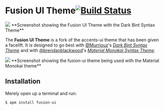 # Fusion UI Theme[![Build Status](https://travis-ci.org/fusion809/fusion-ui.svg?branch=master)](https://travis-ci.org/fusion809/fusion-ui)
<img src="https://raw.githubusercontent.com/fusion809/fusion-ui/master/screenshots/screenshot-dark-bint.png">
  <caption>**Screenshot showing the Fusion UI Theme with the Dark Bint Syntax Theme**</caption>
</img>

The **Fusion UI Theme** is a fork of the accents-ui theme that has been given a facelift. It is designed to go best with [@Murriouz](https://github.com/Murriouz)'s [*Dark Bint Syntax Theme*](https://github.com/Murriouz/dark-bint-syntax) and with [@brendanblackwood](https://github.com/brendanblackwood)'s [*Material Monokai Syntax Theme*](https://atom.io/themes/material-monokai-syntax).

<img src="https://raw.githubusercontent.com/fusion809/fusion-ui/master/screenshots/screenshot-material-monokai-less.png">
  <caption>**Screenshot showing the fusion-ui theme being used with the Material Monokai theme**</caption>
</img>

## Installation
Merely open up a terminal and run:

```bash
$ apm install fusion-ui
```
